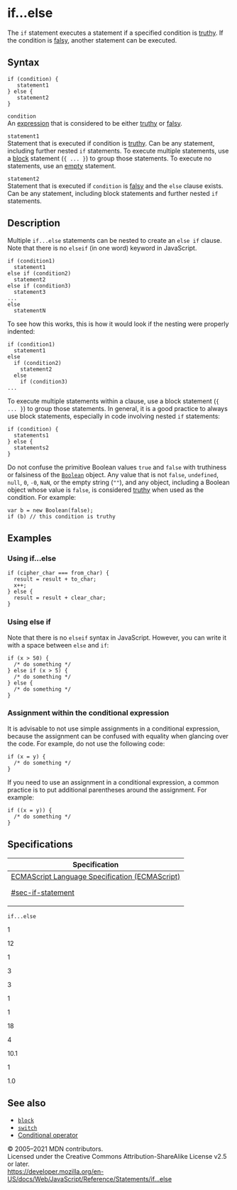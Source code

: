 # if...else

The `if` statement executes a statement if a specified condition is [truthy](https://developer.mozilla.org/en-US/docs/Glossary/Truthy). If the condition is [falsy](https://developer.mozilla.org/en-US/docs/Glossary/Falsy), another statement can be executed.

## Syntax

    if (condition) {
       statement1
    } else {
       statement2
    }

`condition`  
An [expression](https://developer.mozilla.org/en-US/docs/Web/JavaScript/Guide/Expressions_and_Operators#expressions) that is considered to be either [truthy](https://developer.mozilla.org/en-US/docs/Glossary/Truthy) or [falsy](https://developer.mozilla.org/en-US/docs/Glossary/Falsy).

`statement1`  
Statement that is executed if condition is [truthy](https://developer.mozilla.org/en-US/docs/Glossary/Truthy). Can be any statement, including further nested `if` statements. To execute multiple statements, use a [block](block) statement (`{ ... }`) to group those statements. To execute no statements, use an [empty](empty) statement.

`statement2`  
Statement that is executed if `condition` is [falsy](https://developer.mozilla.org/en-US/docs/Glossary/Falsy) and the `else` clause exists. Can be any statement, including block statements and further nested `if` statements.

## Description

Multiple `if...else` statements can be nested to create an `else if` clause. Note that there is no `elseif` (in one word) keyword in JavaScript.

    if (condition1)
      statement1
    else if (condition2)
      statement2
    else if (condition3)
      statement3
    ...
    else
      statementN

To see how this works, this is how it would look if the nesting were properly indented:

    if (condition1)
      statement1
    else
      if (condition2)
        statement2
      else
        if (condition3)
    ...

To execute multiple statements within a clause, use a block statement (`{ ... }`) to group those statements. In general, it is a good practice to always use block statements, especially in code involving nested `if` statements:

    if (condition) {
      statements1
    } else {
      statements2
    }

Do not confuse the primitive Boolean values `true` and `false` with truthiness or falsiness of the [`Boolean`](../global_objects/boolean) object. Any value that is not `false`, `undefined`, `null`, `0`, `-0`, `NaN`, or the empty string (`""`), and any object, including a Boolean object whose value is `false`, is considered [truthy](https://developer.mozilla.org/en-US/docs/Glossary/Truthy) when used as the condition. For example:

    var b = new Boolean(false);
    if (b) // this condition is truthy

## Examples

### Using if...else

    if (cipher_char === from_char) {
      result = result + to_char;
      x++;
    } else {
      result = result + clear_char;
    }

### Using else if

Note that there is no `elseif` syntax in JavaScript. However, you can write it with a space between `else` and `if`:

    if (x > 50) {
      /* do something */
    } else if (x > 5) {
      /* do something */
    } else {
      /* do something */
    }

### Assignment within the conditional expression

It is advisable to not use simple assignments in a conditional expression, because the assignment can be confused with equality when glancing over the code. For example, do not use the following code:

    if (x = y) {
      /* do something */
    }

If you need to use an assignment in a conditional expression, a common practice is to put additional parentheses around the assignment. For example:

    if ((x = y)) {
      /* do something */
    }

## Specifications

<table><thead><tr class="header"><th>Specification</th></tr></thead><tbody><tr class="odd"><td><a href="https://tc39.es/ecma262/#sec-if-statement">ECMAScript Language Specification (ECMAScript) 
<br/>

<span class="small">#sec-if-statement</span></a></td></tr></tbody></table>

`if...else`

1

12

1

3

3

1

1

18

4

10.1

1

1.0

## See also

- [`block`](block)
- [`switch`](switch)
- [Conditional operator](../operators/conditional_operator)

© 2005–2021 MDN contributors.  
Licensed under the Creative Commons Attribution-ShareAlike License v2.5 or later.  
<a href="https://developer.mozilla.org/en-US/docs/Web/JavaScript/Reference/Statements/if...else" class="_attribution-link">https://developer.mozilla.org/en-US/docs/Web/JavaScript/Reference/Statements/if...else</a>

